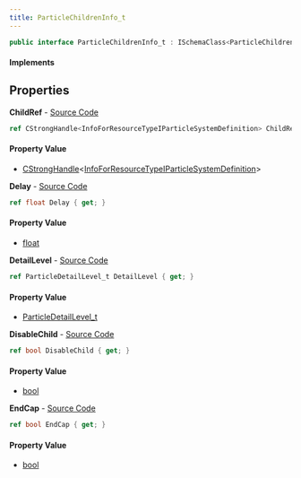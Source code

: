 ```yaml
---
title: ParticleChildrenInfo_t
---
```


```csharp
public interface ParticleChildrenInfo_t : ISchemaClass<ParticleChildrenInfo_t>, ISchemaField, ISchemaClass, INativeHandle
```

#### Implements

## Properties

**ChildRef** - [Source Code](https://github.com/swiftly-solution/swiftlys2/blob/master/managed/src/SwiftlyS2.Generated/Schemas/Interfaces/ParticleChildrenInfo_t.cs#L16)

```csharp
ref CStrongHandle<InfoForResourceTypeIParticleSystemDefinition> ChildRef { get; }
```

#### Property Value

- [CStrongHandle](/docs/api/shared/natives/cstronghandle-1)<[InfoForResourceTypeIParticleSystemDefinition](/docs/api/shared/schemadefinitions/infoforresourcetypeiparticlesystemdefinition)>

**Delay** - [Source Code](https://github.com/swiftly-solution/swiftlys2/blob/master/managed/src/SwiftlyS2.Generated/Schemas/Interfaces/ParticleChildrenInfo_t.cs#L18)

```csharp
ref float Delay { get; }
```

#### Property Value

- [float](https://learn.microsoft.com/dotnet/api/system.single)

**DetailLevel** - [Source Code](https://github.com/swiftly-solution/swiftlys2/blob/master/managed/src/SwiftlyS2.Generated/Schemas/Interfaces/ParticleChildrenInfo_t.cs#L24)

```csharp
ref ParticleDetailLevel_t DetailLevel { get; }
```

#### Property Value

- [ParticleDetailLevel_t](/docs/api/shared/schemadefinitions/particledetaillevel_t)

**DisableChild** - [Source Code](https://github.com/swiftly-solution/swiftlys2/blob/master/managed/src/SwiftlyS2.Generated/Schemas/Interfaces/ParticleChildrenInfo_t.cs#L22)

```csharp
ref bool DisableChild { get; }
```

#### Property Value

- [bool](https://learn.microsoft.com/dotnet/api/system.boolean)

**EndCap** - [Source Code](https://github.com/swiftly-solution/swiftlys2/blob/master/managed/src/SwiftlyS2.Generated/Schemas/Interfaces/ParticleChildrenInfo_t.cs#L20)

```csharp
ref bool EndCap { get; }
```

#### Property Value

- [bool](https://learn.microsoft.com/dotnet/api/system.boolean)

